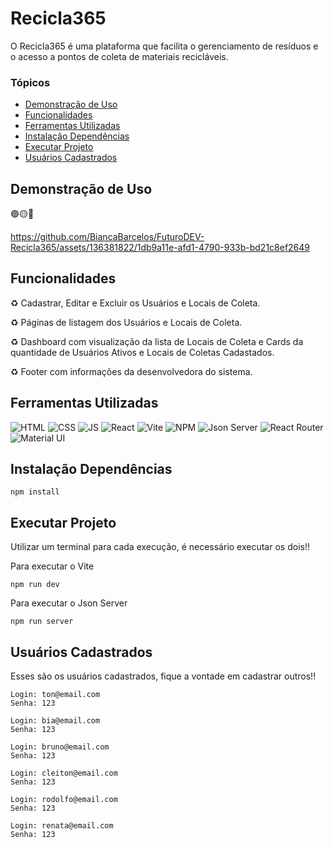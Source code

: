 # Recicla365

O Recicla365 é uma plataforma que facilita o gerenciamento de resíduos e o acesso a pontos de coleta de materiais recicláveis.

### Tópicos

* [Demonstração de Uso](#Demonstração-de-Uso)
* [Funcionalidades](#Funcionalidades)
* [Ferramentas Utilizadas](#Ferramentas-Utilizadas)
* [Instalação Dependências](#Instalação-Dependências)
* [Executar Projeto](#Executar-Projeto)
* [Usuários Cadastrados](#Usuários-Cadastrados)



## Demonstração de Uso

🟢🟡🔴


https://github.com/BiancaBarcelos/FuturoDEV-Recicla365/assets/136381822/1db9a11e-afd1-4790-933b-bd21c8ef2649



## Funcionalidades

:recycle: Cadastrar, Editar e Excluir os Usuários e Locais de Coleta.

:recycle: Páginas de listagem dos Usuários e Locais de Coleta.

:recycle: Dashboard com visualização da lista de Locais de Coleta e Cards da quantidade de Usuários Ativos e Locais de Coletas Cadastados.

:recycle: Footer com informações da desenvolvedora do sistema.



## Ferramentas Utilizadas

 ![HTML](https://camo.githubusercontent.com/bfe6a48836e87b13a16f1f56f88fee428475c2ac29247992ec9b8bcc7154f881/68747470733a2f2f696d672e736869656c64732e696f2f62616467652f48544d4c352d4533344632363f7374796c653d666f722d7468652d6261646765266c6f676f3d68746d6c35266c6f676f436f6c6f723d7768697465) ![CSS](https://img.shields.io/badge/CSS3-1572B6?style=for-the-badge&logo=css3&logoColor=white) ![JS](https://camo.githubusercontent.com/84372c7d2f1a7308844360ecad82d49b3f6cbc068a0c5e31aeea6ca5344b77ba/68747470733a2f2f696d672e736869656c64732e696f2f62616467652f4a6176615363726970742d4637444631453f7374796c653d666f722d7468652d6261646765266c6f676f3d6a617661736372697074266c6f676f436f6c6f723d626c61636b) ![React](https://camo.githubusercontent.com/6c3957842901e5baa389f3bb8758c8966683333b28493013062fcab5fab645e7/68747470733a2f2f696d672e736869656c64732e696f2f62616467652f52656163742d3230323332413f7374796c653d666f722d7468652d6261646765266c6f676f3d7265616374266c6f676f436f6c6f723d363144414642) ![Vite](https://img.shields.io/badge/Vite-B73BFE?style=for-the-badge&logo=vite&logoColor=FFD62E) ![NPM](https://img.shields.io/badge/npm-CB3837?style=for-the-badge&logo=npm&logoColor=white) ![Json Server](https://img.shields.io/badge/json-5E5C5C?style=for-the-badge&logo=json&logoColor=white) ![React Router](https://camo.githubusercontent.com/ad45bc29fd15b24972f6b398c887b7cdfd9723cf0d0518ff2b118397e3b13cb0/68747470733a2f2f696d672e736869656c64732e696f2f62616467652f52656163745f526f757465722d4341343234353f7374796c653d666f722d7468652d6261646765266c6f676f3d72656163742d726f75746572266c6f676f436f6c6f723d7768697465) ![Material UI]( https://img.shields.io/badge/Material%20UI-007FFF?style=for-the-badge&logo=mui&logoColor=white)



 ## Instalação Dependências
 
```
npm install
```


 ## Executar Projeto

 Utilizar um terminal para cada execução, é necessário executar os dois!!

 Para executar o Vite
```
npm run dev
```
 Para executar o Json Server
```
npm run server
```



## Usuários Cadastrados

 Esses são os usuários cadastrados, fique a vontade em cadastrar outros!!

```
Login: ton@email.com
Senha: 123
```
```
Login: bia@email.com
Senha: 123
```
```
Login: bruno@email.com
Senha: 123
```
```
Login: cleiton@email.com
Senha: 123
```
```
Login: rodolfo@email.com
Senha: 123
```
```
Login: renata@email.com
Senha: 123
```

